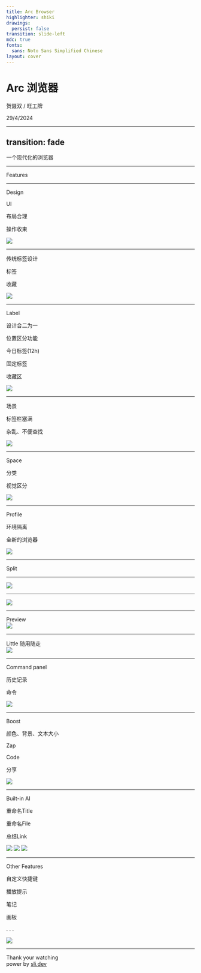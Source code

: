 ```yaml
---
title: Arc Browser
highlighter: shiki
drawings:
  persist: false
transition: slide-left
mdc: true
fonts:
  sans: Noto Sans Simplified Chinese
layout: cover
---
```


<h1 slide-text-primary><logos-arc/> Arc 浏览器</h1>


贺聂双 / <span text-3>旺工牌</span>   

<p class="fixed bottom-10 text-3 color-gray">
 29/4/2024
</p>



---
transition: fade
---

<div h-full flex items-center justify-center>
  <div class="slide-text-primary text-16">
    一个<span v-mark="{ color: '#FF536A'}">现代化</span>的浏览器
  </div>
</div>


---


<div h-full flex items-center justify-center>
  <div class="slide-text-primary text-16">Features</div>
</div>



---

<div flex h-full>
  <div w-80 py-10 px-14 mr-10>
    <div class="slide-text-primary text-8 font-bold">Design</div>
    <div h-90 flex flex-col justify-center >
      <p v-click="1" text-6>UI</p>
      <p v-click="2" text-6>布局合理</p>
      <p v-click="3" text-6>操作收束</p>
    </div>
  </div>
  <div flex-1 h-full class="slide-right-to-left">
    <img v-click="1" w-full h-full object-contain src='/layout.gif' />
  </div>
</div>


<style scoped>
.slidev-layout {
  @apply p-0;
}
</style>


---

<div flex h-full>
  <div w-80 py-10 px-14 mr-10>
    <div class="text-8 font-bold slide-text-primary">传统标签设计</div>
    <div h-90 flex flex-col justify-center >
      <p v-click="2" text-6>标签</p>
      <p v-click="3" text-6>收藏</p>
    </div>
  </div>
  <div flex-1 h-full class="slide-right-to-left">
    <img v-click="1" h-full object-contain src='/label/old-1.png' />
  </div>
</div>

<Arrow v-click="2" x1="650" y1="100" x2="550" y2="140" color="#FF536A" />
<Arrow v-click="3" x1="800" y1="100" x2="550" y2="200" color="#FF536A" />


<style scoped>
.slidev-layout {
  @apply p-0;
}
</style>



---

<div flex h-full>
  <div w-80 py-10 px-14 mr-10>
    <div class="slide-text-primary text-8 font-bold">Label</div>
    <div h-100 flex flex-col justify-center >
      <p v-click="1" text-6>设计合二为一</p>
      <p v-click="2" text-6>位置区分功能</p>
      <p v-click="3" text-6 ml-4>今日标签<span text-4>(12h)</span> </p>
      <p v-click="4" text-6 ml-4>固定标签</p>
      <p v-click="5" text-6 ml-4>收藏区</p>
    </div>
  </div>
  <div flex-1 h-full class="slide-right-to-left">
    <img v-click="1" w-full src='/label/label.gif' />
  </div>
</div>


<style scoped>
.slidev-layout {
  @apply p-0;
}
</style>

---

<div flex h-full>
  <div w-80 py-10 px-14 mr-10>
    <div class="text-8 font-bold slide-text-primary">场景</div>
    <div h-90 flex flex-col justify-center >
      <p v-click="2" text-6>标签栏塞满</p>
      <p v-click="3" text-6>杂乱、不便查找</p>
    </div>
  </div>
  <div flex-1 h-full class="slide-right-to-left">
    <img v-click="1" w-full h-full object-contain src='/space/old-1.png' />
  </div>
</div>


<style>
.slidev-layout {
  @apply p-0;
}
</style>


---

<div flex h-full>
  <div w-80 py-10 px-14 mr-10>
    <div class="slide-text-primary text-8 font-bold">Space</div>
    <div h-90 flex flex-col justify-center >
      <p v-click="1" text-6>分类</p>
      <p v-click="2" text-6>视觉区分</p>
    </div>
  </div>
  <div flex-1 h-full class="slide-right-to-left">
    <img v-click="1" w-full h-full object-contain src='/space/space.gif' />
  </div>
</div>


<style scoped>
.slidev-layout {
  @apply p-0;
}
</style>

---


<div flex h-full>
  <div w-80 py-10 px-14 mr-10>
    <div class="slide-text-primary text-8 font-bold">Profile</div>
    <div h-90 flex flex-col justify-center >
      <p v-click="1" text-6>环境隔离</p>
      <p v-click="2" text-6>全新的浏览器</p>
    </div>
  </div>
  <div flex-1 h-full class="slide-right-to-left">
    <img v-click="1" w-full h-full object-contain src='/profile.gif' />
  </div>
</div>


<style scoped>
.slidev-layout {
  @apply p-0;
}
</style>

---

<div h-full flex items-center justify-center>
  <div class="slide-text-primary text-16 ">
    Split
  </div>
</div>



---

<img class="h-full" src="/split.gif"/>

<style>
.slidev-layout {
  @apply p-0;
}
</style>


---


<img class="h-full" src="/split2.gif"/>

<style>
.slidev-layout {
  @apply p-0;
}
</style>

---

<div h-full>
  <div class="slide-text-primary text-8 font-bold">Preview</div>
  <div  class="slide-right-to-left mt-2">
    <img v-click="1" w-full h-full object-contain src='/preview.gif' />
  </div>
</div>



---



<div h-full>
  <div class="slide-text-primary text-8 font-bold">Little <span text-4>随用随走</span></div>
  <div  class="slide-right-to-left mt-2">
    <img v-click="1" w-full h-full object-contain src='/little.gif' />
  </div>
</div>


---



<div flex h-full>
  <div w-90 py-10 px-14 mr-10>
    <div class="slide-text-primary text-8 font-bold">Command panel</div>
    <div h-90 flex flex-col justify-center >
      <p v-click="1" text-6>历史记录</p>
      <p v-click="2" text-6>命令</p>
    </div>
  </div>
  <div flex-1 h-full class="slide-right-to-left">
    <img v-click="1" w-full h-full object-cover src='/command.gif' />
  </div>
</div>


<style scoped>
.slidev-layout {
  @apply p-0;
}
</style>



---



<div flex h-full>
  <div w-90 py-10 px-14 mr-10>
    <div class="slide-text-primary text-8 font-bold">Boost</div>
    <div h-90 flex flex-col justify-center >
      <p v-click="1" text-6>颜色、背景、文本大小</p>
      <p v-click="2" text-6>Zap</p>
      <p v-click="3" text-6>Code</p>
      <p v-click="4" text-6>分享</p>
    </div>
  </div>
  <div flex-1 h-full class="slide-right-to-left">
    <img v-click="1" w-full h-full object-cover src='/boost.gif' />
  </div>
</div>


<style scoped>
.slidev-layout {
  @apply p-0;
}
</style>



---


<div flex h-full>
  <div w-90 py-10 px-14 mr-10>
    <div class="slide-text-primary text-8 font-bold">Built-in AI</div>
    <div h-90 flex flex-col justify-center >
      <p v-click="1" text-6>重命名Title</p>
      <p v-click="2" text-6>重命名File</p>
      <p v-click="3" text-6>总结Link</p>
    </div>
  </div>
  <div flex-1 h-full class="slide-right-to-left">
    <img v-if="$clicks === 1" w-full h-full object-cover src='/ai/rename.gif' />
    <img v-if="$clicks === 2" w-full h-full object-contain src='/ai/rename-file.gif' />
    <img v-if="$clicks === 3" w-full h-full object-cover src='/ai/summary.gif' />
  </div>
</div>


<style scoped>
.slidev-layout {
  @apply p-0;
}
</style>


---


<div flex h-full>
  <div w-100 py-10 px-14 mr-10>
    <div class="slide-text-primary text-8 font-bold">Other Features</div>
    <div h-90 flex flex-col justify-center >
      <p v-click="1" text-6 font-bold>自定义快捷键</p>
      <p v-click="2" text-6>播放提示</p>
      <p v-click="3" text-6>笔记</p>
      <p v-click="4" text-6>画板</p>
      <p v-click="5" text-8>. . .</p>
    </div>
  </div>
  <div flex-1 h-full class="slide-right-to-left">
    <img v-if="$clicks === 2" w-full h-full object-contain src='/play.png' />
  </div>
</div>


<style scoped>
.slidev-layout {
  @apply p-0;
}
</style>





---

<div h-full flex flex-col items-center justify-center>
  <div class="slide-text-primary text-16">Thank your watching</div>
  <div w-full text-right mr-80 color-gray-300>
    <span>power by </span>
    <a href="https://github.com/sujianqingfeng/talks">
      sli.dev
    </a>
  </div>
</div>